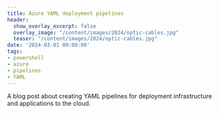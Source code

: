 ```yaml
---
title: Azure YAML deployment pipelines
header:
  show_overlay_excerpt: false
  overlay_image: "/content/images/2024/optic-cables.jpg"
  teaser: "/content/images/2024/optic-cables.jpg"
date: '2024-03-01 09:00:00'
tags:
- powershell
- azure
- pipelines
- YAML
---
```


A blog post about creating YAML pipelines for deployment infrastructure and applications to the cloud.